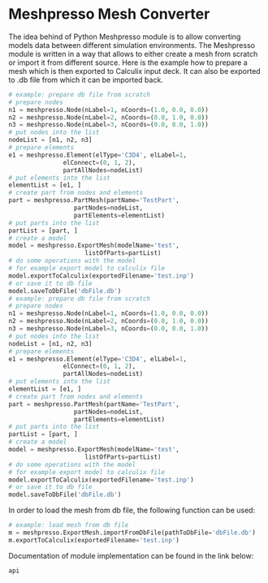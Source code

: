 # Meshpresso Mesh Converter

The idea behind of Python Meshpresso module is to allow converting models data between different simulation environments. The Meshpresso module is written in a way that allows to either create a mesh from scratch or import it from different source. Here is the example how to prepare a mesh which is then exported to Calculix input deck. It can also be exported to .db file from which it can be imported back.

```python
# example: prepare db file from scratch
# prepare nodes
n1 = meshpresso.Node(nLabel=1, nCoords=(1.0, 0.0, 0.0))
n2 = meshpresso.Node(nLabel=2, nCoords=(0.0, 1.0, 0.0))
n3 = meshpresso.Node(nLabel=3, nCoords=(0.0, 0.0, 1.0))
# put nodes into the list
nodeList = [n1, n2, n3]
# prepare elements
e1 = meshpresso.Element(elType='C3D4', elLabel=1,
               elConnect=(0, 1, 2),
               partAllNodes=nodeList)
# put elements into the list
elementList = [e1, ]
# create part from nodes and elements
part = meshpresso.PartMesh(partName='TestPart',
                  partNodes=nodeList,
                  partElements=elementList)
# put parts into the list
partList = [part, ]
# create a model
model = meshpresso.ExportMesh(modelName='test',
                     listOfParts=partList)
# do some operations with the model
# for example export model to calculix file
model.exportToCalculix(exportedFilename='test.inp')
# or save it to db file
model.saveToDbFile('dbFile.db')
# example: prepare db file from scratch
# prepare nodes
n1 = meshpresso.Node(nLabel=1, nCoords=(1.0, 0.0, 0.0))
n2 = meshpresso.Node(nLabel=2, nCoords=(0.0, 1.0, 0.0))
n3 = meshpresso.Node(nLabel=3, nCoords=(0.0, 0.0, 1.0))
# put nodes into the list
nodeList = [n1, n2, n3]
# prepare elements
e1 = meshpresso.Element(elType='C3D4', elLabel=1,
               elConnect=(0, 1, 2),
               partAllNodes=nodeList)
# put elements into the list
elementList = [e1, ]
# create part from nodes and elements
part = meshpresso.PartMesh(partName='TestPart',
                  partNodes=nodeList,
                  partElements=elementList)
# put parts into the list
partList = [part, ]
# create a model
model = meshpresso.ExportMesh(modelName='test',
                     listOfParts=partList)
# do some operations with the model
# for example export model to calculix file
model.exportToCalculix(exportedFilename='test.inp')
# or save it to db file
model.saveToDbFile('dbFile.db')
```

In order to load the mesh from db file, the following function can be used:
```python
# example: load mesh from db file
m = meshpresso.ExportMesh.importFromDbFile(pathToDbFile='dbFile.db')
m.exportToCalculix(exportedFilename='test.inp')
```

Documentation of module implementation can be found in the link below:

```{toctree}
api
```
